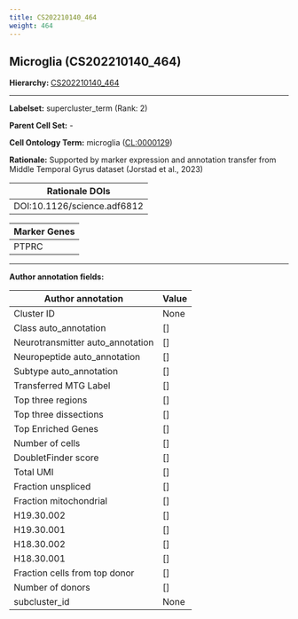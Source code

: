 ```yaml
---
title: CS202210140_464
weight: 464
---
```

## Microglia (CS202210140_464)
<b>Hierarchy: </b>
[CS202210140_464](https://purl.brain-bican.org/taxonomy/CS202210140#CS202210140_464)

---


**Labelset:** supercluster_term (Rank: 2)

**Parent Cell Set:** -



**Cell Ontology Term:**  microglia ([CL:0000129](https://www.ebi.ac.uk/ols/ontologies/cl/terms?obo_id=CL:0000129)) 

**Rationale:** Supported by marker expression and annotation transfer from Middle Temporal Gyrus dataset (Jorstad et al., 2023)

| Rationale DOIs |
|----------------|
|DOI:10.1126/science.adf6812|

[MARKER GENES.]: #


| Marker Genes |
|--------------|
|PTPRC|

---

[TRANSFERRED ANNOTATIONS.]: #


[AUTHOR ANNOTATION FIELDS.]: #


**Author annotation fields:**

| Author annotation | Value |
|-------------------|-------|
|Cluster ID|None|
|Class auto_annotation|[]|
|Neurotransmitter auto_annotation|[]|
|Neuropeptide auto_annotation|[]|
|Subtype auto_annotation|[]|
|Transferred MTG Label|[]|
|Top three regions|[]|
|Top three dissections|[]|
|Top Enriched Genes|[]|
|Number of cells|[]|
|DoubletFinder score|[]|
|Total UMI|[]|
|Fraction unspliced|[]|
|Fraction mitochondrial|[]|
|H19.30.002|[]|
|H19.30.001|[]|
|H18.30.002|[]|
|H18.30.001|[]|
|Fraction cells from top donor|[]|
|Number of donors|[]|
|subcluster_id|None|
